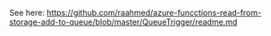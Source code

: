 See here: https://github.com/raahmed/azure-funcctions-read-from-storage-add-to-queue/blob/master/QueueTrigger/readme.md
